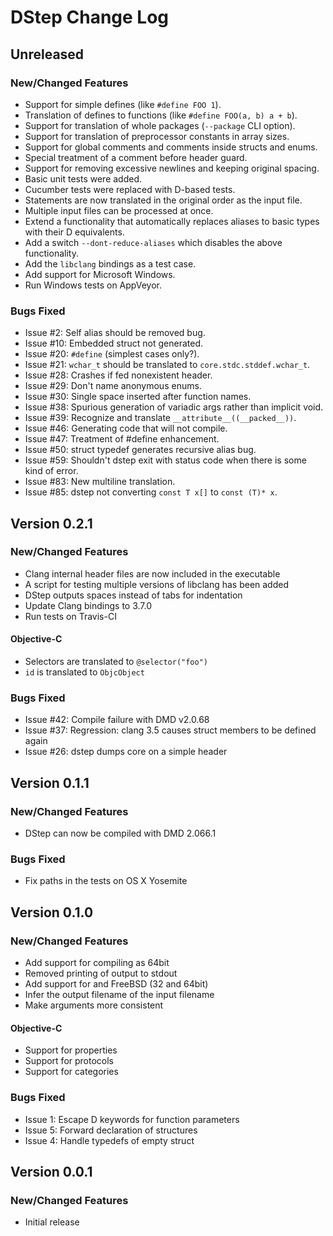 # DStep Change Log

## Unreleased
### New/Changed Features

* Support for simple defines (like `#define FOO 1`).
* Translation of defines to functions (like `#define FOO(a, b) a + b`).
* Support for translation of whole packages (`--package` CLI option).
* Support for translation of preprocessor constants in array sizes.
* Support for global comments and comments inside structs and enums.
* Special treatment of a comment before header guard.
* Support for removing excessive newlines and keeping original spacing.
* Basic unit tests were added.
* Cucumber tests were replaced with D-based tests.
* Statements are now translated in the original order as the input file.
* Multiple input files can be processed at once.
* Extend a functionality that automatically replaces aliases to basic types with their D equivalents.
* Add a switch `--dont-reduce-aliases` which disables the above functionality.
* Add the `libclang` bindings as a test case.
* Add support for Microsoft Windows.
* Run Windows tests on AppVeyor.

### Bugs Fixed

* Issue #2: Self alias should be removed bug.
* Issue #10: Embedded struct not generated.
* Issue #20: `#define` (simplest cases only?).
* Issue #21: `wchar_t` should be translated to `core.stdc.stddef.wchar_t`.
* Issue #28: Crashes if fed nonexistent header.
* Issue #29: Don't name anonymous enums.
* Issue #30: Single space inserted after function names.
* Issue #38: Spurious generation of variadic args rather than implicit void.
* Issue #39: Recognize and translate `__attribute__((__packed__))`.
* Issue #46: Generating code that will not compile.
* Issue #47: Treatment of #define enhancement.
* Issue #50: struct typedef generates recursive alias bug.
* Issue #59: Shouldn't dstep exit with status code when there is some kind of error.
* Issue #83: New multiline translation.
* Issue #85: dstep not converting `const T x[]` to `const (T)* x`.

## Version 0.2.1
### New/Changed Features

* Clang internal header files are now included in the executable
* A script for testing multiple versions of libclang has been added
* DStep outputs spaces instead of tabs for indentation
* Update Clang bindings to 3.7.0
* Run tests on Travis-CI

#### Objective-C

* Selectors are translated to `@selector("foo")`
* `id` is translated to `ObjcObject`

### Bugs Fixed

* Issue #42: Compile failure with DMD v2.0.68
* Issue #37: Regression: clang 3.5 causes struct members to be defined again
* Issue #26: dstep dumps core on a simple header

## Version 0.1.1
### New/Changed Features

* DStep can now be compiled with DMD 2.066.1

### Bugs Fixed

* Fix paths in the tests on OS X Yosemite

## Version 0.1.0
### New/Changed Features

* Add support for compiling as 64bit
* Removed printing of output to stdout
* Add support for and FreeBSD (32 and 64bit)
* Infer the output filename of the input filename
* Make arguments more consistent

#### Objective-C

* Support for properties
* Support for protocols
* Support for categories

### Bugs Fixed

* Issue 1: Escape D keywords for function parameters
* Issue 5: Forward declaration of structures
* Issue 4: Handle typedefs of empty struct

## Version 0.0.1
### New/Changed Features

* Initial release
